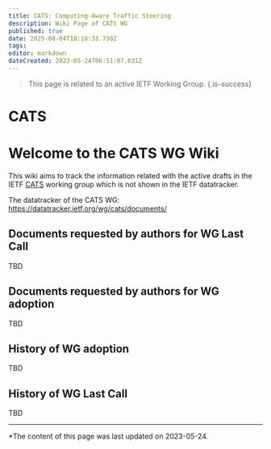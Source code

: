 ```yaml
---
title: CATS: Computing-Aware Traffic Steering
description: Wiki Page of CATS WG
published: true
date: 2025-08-04T18:18:33.730Z
tags: 
editor: markdown
dateCreated: 2023-05-24T06:51:07.631Z
---
```


> This page is related to an active IETF Working Group.
{.is-success}
# CATS

# Welcome to the CATS WG Wiki

This wiki aims to track the information related with the active drafts in the IETF [CATS](https://datatracker.ietf.org/group/cats/) working group which is not shown in the IETF datatracker. 

The datatracker of the CATS WG:
https://datatracker.ietf.org/wg/cats/documents/


## Documents requested by authors for WG Last Call
TBD


## Documents requested by authors for WG adoption
TBD  
   
## History of WG adoption
TBD

## History of WG Last Call
TBD


---

*The content of this page was last updated on 2023-05-24.